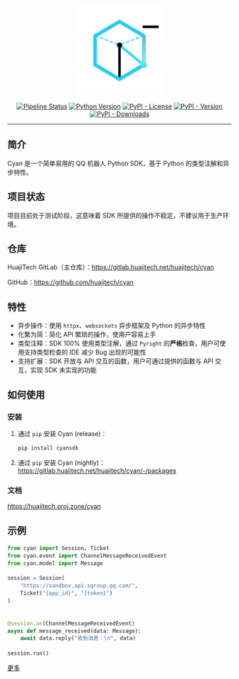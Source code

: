 <div align="center">
    <img src="logo.png" width="200" alt="cyan">
</div>

<div align="center">

[![Pipeline Status](https://gitlab.huajitech.net/huajitech/cyan/badges/main/pipeline.svg)](https://gitlab.huajitech.net/huajitech/cyan/-/commits/main)
[![Python Version](https://img.shields.io/badge/python-3.10%2B-blue)](https://gitlab.huajitech.net/huajitech/cyan)
[![PyPI - License](https://img.shields.io/pypi/l/cyansdk)](https://gitlab.huajitech.net/huajitech/cyan)
[![PyPI - Version](https://img.shields.io/pypi/v/cyansdk)](https://pypi.org/project/cyansdk/)
[![PyPI - Downloads](https://img.shields.io/pypi/dm/cyansdk)](https://pypi.org/project/cyansdk/)

</div>

---

## 简介

Cyan 是一个简单易用的 QQ 机器人 Python SDK，基于 Python 的类型注解和异步特性。

## 项目状态

项目目前处于测试阶段，这意味着 SDK 所提供的操作不稳定，不建议用于生产环境。

## 仓库

HuajiTech GitLab（主仓库）：https://gitlab.huajitech.net/huajitech/cyan

GitHub：https://github.com/huajitech/cyan

## 特性

- 异步操作：使用 `httpx`、`websockets` 异步框架及 Python 的异步特性
- 化繁为简：简化 API 繁琐的操作，使用户容易上手
- 类型注释：SDK 100% 使用类型注解，通过 `Pyright` 的**严格**检查，用户可使用支持类型检查的 IDE 减少 Bug 出现的可能性
- 支持扩展：SDK 开放与 API 交互的函数，用户可通过提供的函数与 API 交互，实现 SDK 未实现的功能

## 如何使用

### 安装

1. 通过 `pip` 安装 Cyan (release)：
    ```bash
    pip install cyansdk
    ```

2. 通过 `pip` 安装 Cyan (nightly)：https://gitlab.huajitech.net/huajitech/cyan/-/packages

### 文档

https://huajitech.proj.zone/cyan

## 示例

```py
from cyan import Session, Ticket
from cyan.event import ChannelMessageReceivedEvent
from cyan.model import Message

session = Session(
    "https://sandbox.api.sgroup.qq.com/",
    Ticket("{app_id}", "{token}")
)


@session.on(ChannelMessageReceivedEvent)
async def message_received(data: Message):
    await data.reply("收到消息：\n", data)

session.run()
```

[更多](examples)
